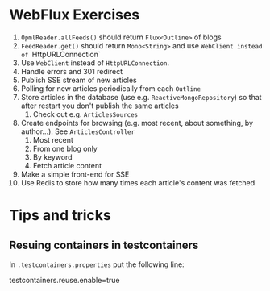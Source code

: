 # WebFlux Exercises

1. `OpmlReader.allFeeds()` should return `Flux<Outline>` of blogs
2. `FeedReader.get()` should return `Mono<String>` and use `WebClient instead of `HttpURLConnection`
3. Use `WebClient` instead of `HttpURLConnection`.
4. Handle errors and 301 redirect
5. Publish SSE stream of new articles
6. Polling for new articles periodically from each `Outline`
7. Store articles in the database (use e.g. `ReactiveMongoRepository`) so that after restart you don't publish the same articles
    1. Check out e.g. `ArticlesSources`
8. Create endpoints for browsing (e.g. most recent, about something, by author...). See `ArticlesController`
    1. Most recent
    2. From one blog only
    3. By keyword
    4. Fetch article content
9. Make a simple front-end for SSE
10. Use Redis to store how many times each article's content was fetched

# Tips and tricks

## Resuing containers in testcontainers

In `.testcontainers.properties` put the following line:

testcontainers.reuse.enable=true